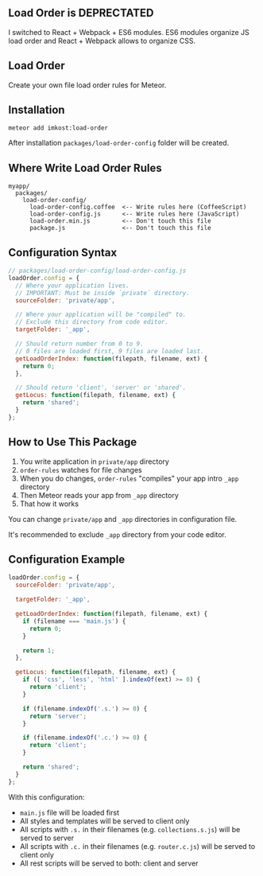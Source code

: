 ## Load Order is DEPRECTATED

I switched to React + Webpack + ES6 modules. ES6 modules organize JS load order and React + Webpack allows to organize CSS.

## Load Order

Create your own file load order rules for Meteor.

## Installation

```
meteor add imkost:load-order
```

After installation `packages/load-order-config` folder will be created.

## Where Write Load Order Rules

```
myapp/
  packages/
    load-order-config/
      load-order-config.coffee  <-- Write rules here (CoffeeScript)
      load-order-config.js      <-- Write rules here (JavaScript)
      load-order.min.js         <-- Don't touch this file
      package.js                <-- Don't touch this file
```

## Configuration Syntax

```js
// packages/load-order-config/load-order-config.js
loadOrder.config = {
  // Where your application lives.
  // IMPORTANT: Must be inside `private` directory.
  sourceFolder: 'private/app',

  // Where your application will be "compiled" to.
  // Exclude this directory from code editor.
  targetFolder: '_app',

  // Should return number from 0 to 9.
  // 0 files are loaded first, 9 files are loaded last.
  getLoadOrderIndex: function(filepath, filename, ext) {
    return 0;
  },

  // Should return 'client', 'server' or 'shared'.
  getLocus: function(filepath, filename, ext) {
    return 'shared';
  }
};
```

## How to Use This Package

1. You write application in `private/app` directory
2. `order-rules` watches for file changes
3. When you do changes, `order-rules` "compiles" your app intro `_app` directory
4. Then Meteor reads your app from `_app` directory
5. That how it works

You can change `private/app` and `_app` directories in configuration file.

It's recommended to exclude `_app` directory from your code editor.

## Configuration Example

```js
loadOrder.config = {
  sourceFolder: 'private/app',

  targetFolder: '_app',

  getLoadOrderIndex: function(filepath, filename, ext) {
    if (filename === 'main.js') {
      return 0;
    }

    return 1;
  },

  getLocus: function(filepath, filename, ext) {
    if ([ 'css', 'less', 'html' ].indexOf(ext) >= 0) {
      return 'client';
    }

    if (filename.indexOf('.s.') >= 0) {
      return 'server';
    }

    if (filename.indexOf('.c.') >= 0) {
      return 'client';
    }

    return 'shared';
  }
};
```

With this configuration:

- `main.js` file will be loaded first
- All styles and templates will be served to client only
- All scripts with `.s.` in their filenames (e.g. `collections.s.js`) will be served to server
- All scripts with `.c.` in their filenames (e.g. `router.c.js`) will be served to client only
- All rest scripts will be served to both: client and server
